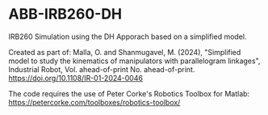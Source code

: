 # ABB-IRB260-DH
IRB260 Simulation using the DH Apporach based on a simplified model.

Created as part of:
Malla, O. and Shanmugavel, M. (2024), "Simplified model to study the kinematics of manipulators with parallelogram linkages", Industrial Robot, Vol. ahead-of-print No. ahead-of-print. https://doi.org/10.1108/IR-01-2024-0046 

The code requires the use of Peter Corke's Robotics Toolbox for Matlab:
https://petercorke.com/toolboxes/robotics-toolbox/
